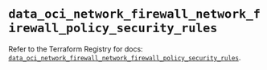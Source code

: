 # `data_oci_network_firewall_network_firewall_policy_security_rules`

Refer to the Terraform Registry for docs: [`data_oci_network_firewall_network_firewall_policy_security_rules`](https://registry.terraform.io/providers/oracle/oci/7.19.0/docs/data-sources/network_firewall_network_firewall_policy_security_rules).
